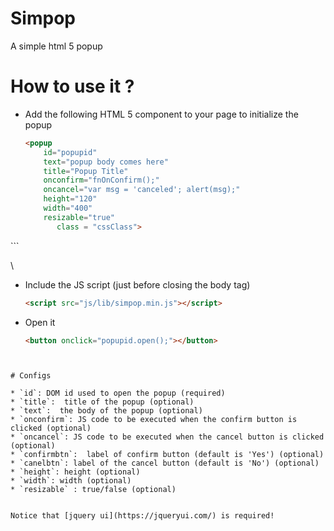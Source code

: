# Simpop
A simple html 5 popup

# How to use it ? 

- Add the following HTML 5 component to your page to initialize the popup

  ```html
  <popup 
      id="popupid" 
	  text="popup body comes here" 
	  title="Popup Title" 
	  onconfirm="fnOnConfirm();" 
	  oncancel="var msg = 'canceled'; alert(msg);" 
	  height="120" 
	  width="400" 
	  resizable="true"
         class = "cssClass">
</popup>
```

  \

- Include the JS script (just before closing the body tag)
  ```html
  <script src="js/lib/simpop.min.js"></script>
   ```
  
- Open it
   ```html
  <button onclick="popupid.open();"></button>
```


# Configs

* `id`: DOM id used to open the popup (required)
* `title`:  title of the popup (optional)
* `text`:  the body of the popup (optional)
* `onconfirm`: JS code to be executed when the confirm button is clicked (optional)
* `oncancel`: JS code to be executed when the cancel button is clicked (optional)
* `confirmbtn`:  label of confirm button (default is 'Yes') (optional)
* `canelbtn`: label of the cancel button (default is 'No') (optional)
* `height`: height (optional)
* `width`: width (optional)
* `resizable` : true/false (optional)


Notice that [jquery ui](https://jqueryui.com/) is required!




